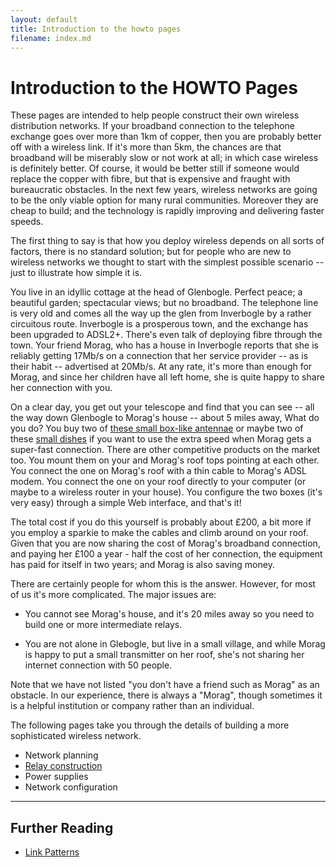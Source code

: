 ```yaml
---
layout: default
title: Introduction to the howto pages
filename: index.md
---
```


Introduction to the HOWTO Pages
===============================

These pages are intended to help people construct their own wireless
distribution networks.  If your broadband connection to the telephone
exchange goes over more than 1km of copper, then you are probably
better off with a wireless link.  If it's more than 5km, the chances
are that broadband will be miserably slow or not work at all; in which
case wireless is definitely better.  Of course, it would be 
better still if someone would replace the copper with fibre, but that is
expensive and fraught with bureaucratic obstacles. In the next few
years, wireless networks are going to be the only viable option for
many rural communities.  Moreover they are cheap to build; and the
technology is rapidly improving and delivering faster speeds.

The first thing to say is that how you deploy wireless depends on all
sorts of factors, there is no standard solution; but for people who
are new to wireless networks we thought to start with the simplest
possible scenario -- just to illustrate how simple it is.  

You live in an idyllic cottage at the head of Glenbogle.  Perfect peace;
a beautiful garden; spectacular views; but no broadband.  The 
telephone line is very old and comes all the way up the glen from Inverbogle
by a rather circuitous route.  Inverbogle is a prosperous town, and
the exchange has been upgraded to ADSL2+. There's even talk of
deploying fibre through the town. Your friend Morag, who has a house
in Inverbogle reports that she is reliably getting 17Mb/s on a connection
that her service provider -- as is their habit -- advertised at
20Mb/s.  At any rate, it's more than enough for Morag, and since her
children have all left home, she is quite happy to share her
connection with you.

On a clear day, you get out your telescope and find that you can see
-- all the way down Glenbogle to Morag's house -- about 5 miles away,
What do you do?  You buy two of [these small box-like antennae] or
maybe two of these [small dishes] if you want to use the extra speed
when Morag gets a super-fast connection. There are other competitive
products on the market too.  You mount them on
your and Morag's roof tops pointing at each other.  You connect the
one on Morag's roof with a thin  cable to Morag's ADSL
modem. You connect the one on your roof directly to your computer (or
maybe to a wireless router in your house).  You configure the two
boxes (it's very easy) through a simple Web interface, and that's it!

The total cost if you do this yourself is probably about £200, a bit
more if you employ a sparkie to make the cables and climb around
on your roof. Given that you are now sharing the cost  of Morag's
broadband connection, and paying her £100 a year - half the cost of 
her connection, the equipment has paid for itself in two years; and
Morag is also saving money.

There are certainly people for whom this is the answer.  However, for
most of us it's more complicated.  The major issues are:

* You cannot see Morag's house, and it's 20 miles away so you need to
  build one or more intermediate relays.

* You are not alone in Glebogle, but live in a small village, and
while Morag is happy to put a small transmitter on her roof, she's
not sharing her internet connection with 50 people.

Note that we have not listed "you don't have a friend such as Morag"
as an obstacle.  In our experience, there is always a "Morag", though sometimes
it is a helpful institution or company rather than an individual.

The following pages take you through the details of building a more
sophisticated wireless network.

* Network planning
* [Relay construction]
* Power supplies
* Network configuration

----

Further Reading
---------------

* [Link Patterns]

[Relay construction]:relay-construction.html
[these small box-like antennae]: http://www.ubnt.com/nanostation
[small dishes]: http://www.ubnt.com/airmax#nanobridgem
[Link Patterns]: patterns.html

